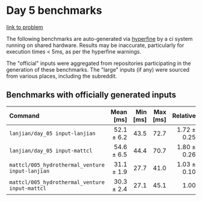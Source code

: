 # Day 5 benchmarks

[link to problem](http://adventofcode.com/2021/day/5)

The following benchmarks are auto-generated via [hyperfine](https://github.com/sharkdp/hyperfine) by a ci system running on shared hardware. Results may be inaccurate, particularly for execution times < 5ms, as per the hyperfine warnings.

The "official" inputs were aggregated from repositories participating in the generation of these benchmarks. The "large" inputs (if any) were sourced from various places, including the subreddit.

## Benchmarks with officially generated inputs
| Command | Mean [ms] | Min [ms] | Max [ms] | Relative |
|:---|---:|---:|---:|---:|
| `lanjian/day_05 input-lanjian` | 52.1 ± 6.2 | 43.5 | 72.7 | 1.72 ± 0.25 |
| `lanjian/day_05 input-mattcl` | 54.6 ± 6.5 | 44.4 | 70.7 | 1.80 ± 0.26 |
| `mattcl/005_hydrothermal_venture input-lanjian` | 31.1 ± 1.9 | 27.7 | 41.0 | 1.03 ± 0.10 |
| `mattcl/005_hydrothermal_venture input-mattcl` | 30.3 ± 2.4 | 27.1 | 45.1 | 1.00 |
